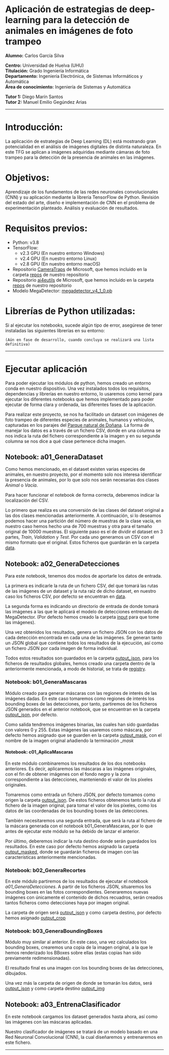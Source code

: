 # Aplicación de estrategias de deep-learning para la detección de animales en imágenes de foto trampeo
**Alumno:** Carlos García Silva

**Centro:** Universidad de Huelva (UHU)   
**Titulación:** Grado Ingeniería Informática   
**Departamento:** Ingeniería Electrónica, de Sistemas Informáticos y Automática   
**Área de conocimiento:** Ingeniería de Sistemas y Automática   

**Tutor 1:** Diego Marín Santos   
**Tutor 2:** Manuel Emilio Gegúndez Arias   

___

# Introducción:
La aplicación de estrategias de Deep Learning (DL) está mostrando gran potencialidad en el análisis de imágenes digitales de distinta naturaleza. En este TFG se aplican a imágenes adquiridas mediante cámaras de foto trampeo para la detección de la presencia de animales en las imágenes.

# Objetivos:
Aprendizaje de los fundamentos de las redes neuronales convolucionales (CNN) y su aplicación mediante la librería TensorFlow de Python. Revisión del estado del arte, diseño e implementación de CNN en el problema de experimentación planteado. Análisis y evaluación de resultados.

# Requisitos previos:
- Python: v3.8
- TensorFlow:
    - v2.3 GPU (En nuestro entorno Windows)
    - v2.4 GPU (En nuestro entorno Linux)
    - v2.8 GPU (En nuestro entorno macOS)
- Repositorio [CameraTraps](https://github.com/microsoft/CameraTraps) de Microsoft, que hemos incluido en la carpeta [repos](https://github.com/byLiTTo/TFG-DeteccionFototrampeo/tree/main/repos) de nuestro repositorio
- Repositorio [ai4eutils](https://github.com/microsoft/ai4eutils) de Microsoft, que hemos incluido en la carpeta [repos](https://github.com/byLiTTo/TFG-DeteccionFototrampeo/tree/main/repos) de nuestro repositorio
- Modelo MegaDetector: [megadetector_v4_1_0.pb](https://lilablobssc.blob.core.windows.net/models/camera_traps/megadetector/md_v4.1.0/md_v4.1.0.pb)

# Librerías de Python utilizadas:
Si al ejecutar los notebooks, sucede algún tipo de error, asegúrese de tener instaladas las siguientes librerías en su entorno:

    (Aún en fase de desarrollo, cuando concluya se realizará una lista definitiva)

___

# Ejecutar aplicación
Para poder ejecutar los módulos de python, hemos creado un entorno conda en nuestro dispositivo. Una vez instalados todos los requisitos, dependencias y librerías en nuestro entorno, lo usaremos como kernel para ejecutar los diferentes notebooks que hemos implementado para poder ejecutar de forma clara y ordenada, las diferentes fases de la aplicación.

Para realizar este proyecto, se nos ha facilitado un dataset con imágenes de foto trampeo de diferentes especies de animales, humanos y vehículos, capturadas en los parajes del [Parque natural de Doñana](https://es.wikipedia.org/wiki/Parque_nacional_y_natural_de_Doñana). La forma de manejar los datos es a través de un fichero CSV, donde en una columna se nos indica la ruta del fichero correspondiente a la imagen y en su segunda columna se nos dice a qué clase pertenece dicha imagen.

## Notebook: a01_GeneraDataset
Como hemos mencionado, en el dataset existen varias especies de animales, en nuestro proyecto, por el momento solo nos interesa identificar la presencia de animales, por lo que solo nos serán necesarias dos clases _Animal_ o _Vacía_.

Para hacer funcionar el notebook de forma correcta, deberemos indicar la localización del CSV.

Lo primero que realiza es una conversión de las clases del dataset original a las dos clases mencionadas anteriormente.
A continuación, si lo deseamos podemos hacer una partición del número de muestras de la clase vacía, en nuestro caso hemos hecho una de 700 muestras y otra para el tamaño original de 10000 muestras. 
El siguiente paso es el de dividir el dataset en 3 partes, _Train_, _Validation_ y _Test_. Por cada uno generamos un CSV con el mismo formato que el original. Estos ficheros que guardarán en la carpeta [data](https://github.com/byLiTTo/TFG-DeteccionFototrampeo/tree/main/data).

## Notebook: a02_GeneraDetecciones
Para este notebook, tenemos dos modos de aportarle los datos de entrada.

La primera es indicarle la ruta de un fichero CSV, del que tomará las rutas de las imágenes de un dataset y la ruta raíz de dicho dataset, en nuestro caso los ficheros CSV, por defecto se encuentran en [data](https://github.com/byLiTTo/TFG-DeteccionFototrampeo/tree/main/data).

La segunda forma es indicando un directorio de entrada de donde tomará las imágenes a las que le aplicará el modelo de detecciones entrenado de MegaDetector. (Por defecto hemos creado la carpeta [input](https://github.com/byLiTTo/TFG-DeteccionFototrampeo/tree/main/input) para que tome las imágenes).

Una vez obtenidos los resultados, genera un fichero JSON con los datos de cada detección encontrada en cada una de las imágenes. Se generan tanto un JSON global que contiene todos los resultados de la ejecución, así como un fichero JSON por cada imagen de forma individual. 

Todos estos resultados son guardados en la carpeta [output_json](https://github.com/byLiTTo/TFG-DeteccionFototrampeo/tree/main/output_json), para los ficheros de resultados globales, hemos creado una carpeta dentro de la anteriormente mencionada, a modo de historial, se trata de [registry](https://github.com/byLiTTo/TFG-DeteccionFototrampeo/tree/main/output_json/registry).

### Notebook: b01_GeneraMascaras
Módulo creado para generar máscaras con las regiones de interés de las imágenes dadas. En este caso tomaremos como regiones de interés los bounding boxes de las detecciones, por tanto, partiremos de los ficheros JSON generados en el anterior notebook, que se encuentran en la carpeta [output_json](https://github.com/byLiTTo/TFG-DeteccionFototrampeo/tree/main/output_json), por defecto.

Como salida tendremos imágenes binarias, las cuales han sido guardadas con valores 0 y 255. Estas imágenes las usaremos como máscara, por defecto hemos asignado que se guarden en la carpeta [output_mask](https://github.com/byLiTTo/TFG-DeteccionFototrampeo/tree/main/output_mask), con el nombre de la imagen original añadiendo la terminación __mask_

#### Notebook: c01_AplicaMascaras
En este módulo combinaremos los resultados de los dos notebooks anteriores. Es decir, aplicaremos las máscaras a las imágenes originales, con el fin de obtener imágenes con el fondo negro y la zona correspondiente a las detecciones, manteniendo el valor de los píxeles originales.

Tomaremos como entrada un fichero JSON, por defecto tomamos como origen la carpeta [output_json](https://github.com/byLiTTo/TFG-DeteccionFototrampeo/tree/main/output_json). De estos ficheros obtenemos tanto la ruta al fichero de la imagen original, para tomar el valor de los píxeles, como los datos de las coordenadas de los bounding boxes de las detecciones.

También necesitaremos una segunda entrada, que será la ruta al fichero de la máscara generada con el notebook b01_GeneraMascaras, por lo que antes de ejecutar este módulo se ha debido de lanzar el anterior.

Por último, deberemos indicar la ruta destino donde serán guardados los resultados. En este caso por defecto hemos asignado la carpeta [output_masked](https://github.com/byLiTTo/TFG-DeteccionFototrampeo/tree/main/output_masked), donde se guardarán ficheros de imagen con las características anteriormente mencionadas.

### Notebook: b02_GeneraRecortes
En este módulo partiremos de los resultados de ejecutar el notebook _a01_GeneraDetecciones_. A partir de los ficheros JSON, situaremos los bounding boxes en las fotos correspondientes. Generaremos nuevas imágenes con únicamente el contenido de dichos recuadros, serán creados tantos ficheros como detecciones haya por imagen original.

La carpeta de origen será [output_json](https://github.com/byLiTTo/TFG-DeteccionFototrampeo/tree/main/output_json) y como carpeta destino, por defecto hemos asignado [output_crop](https://github.com/byLiTTo/TFG-DeteccionFototrampeo/tree/main/output_crop)

### Notebook: b03_GeneraBoundingBoxes
Módulo muy similar al anterior. En este caso, una vez calculados los bounding boxes, crearemos una copia de la imagen original, a la que le hemos renderizado los BBoxes sobre ellas (estas copias han sido previamente redimensionadas).

El resultado final es una imagen con los bounding boxes de las detecciones, dibujados.

Una vez más la carpeta de origen de donde se tomarán los datos, será [output_json](https://github.com/byLiTTo/TFG-DeteccionFototrampeo/tree/main/output_json) y como carpeta destino [output_img](https://github.com/byLiTTo/TFG-DeteccionFototrampeo/tree/main/output_img)

## Notebook: a03_EntrenaClasificador
En este notebook cargamos los dataset generados hasta ahora, así como las imágenes con las máscaras aplicadas.

Nuestro clasificador de imágenes se tratará de un modelo basado en una Red Neuronal Convolucional (CNN), la cual diseñaremos y entrenaremos en este fichero.



___